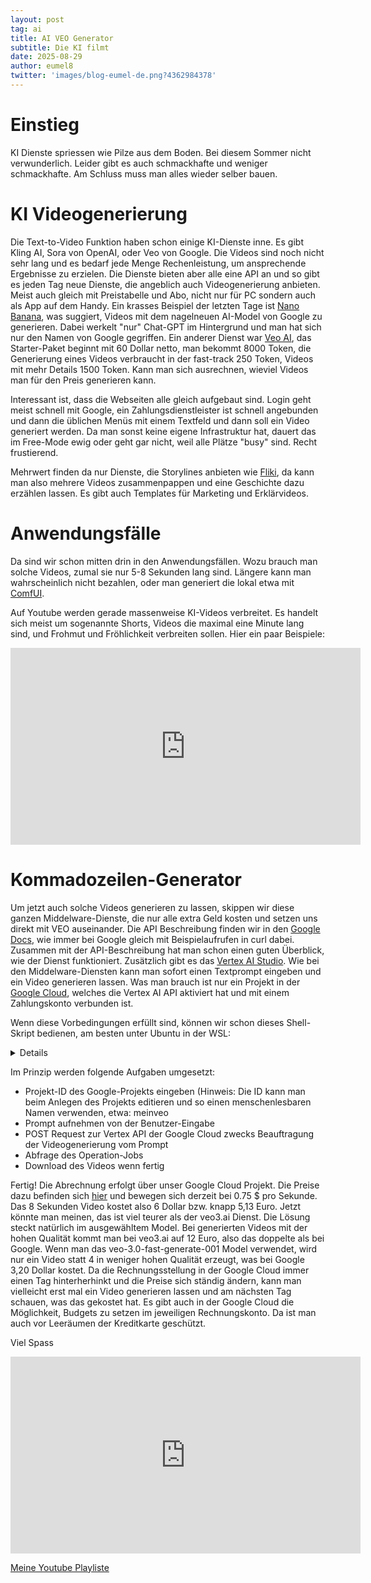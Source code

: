```yaml
---
layout: post
tag: ai
title: AI VEO Generator
subtitle: Die KI filmt
date: 2025-08-29
author: eumel8
twitter: 'images/blog-eumel-de.png?4362984378'
---
```


# Einstieg

KI Dienste spriessen wie Pilze aus dem Boden. Bei diesem Sommer nicht verwunderlich. Leider gibt es auch schmackhafte und weniger schmackhafte. Am Schluss muss man alles wieder selber bauen.
 
# KI Videogenerierung

Die Text-to-Video Funktion haben schon einige KI-Dienste inne. Es gibt Kling AI, Sora von OpenAI, oder Veo von Google. Die Videos sind noch nicht sehr lang und es bedarf jede Menge Rechenleistung, um ansprechende Ergebnisse zu erzielen. Die Dienste bieten aber alle eine API an und so gibt es jeden Tag neue Dienste, die angeblich auch Videogenerierung anbieten. Meist auch gleich mit Preistabelle und Abo, nicht nur für PC sondern auch als App auf dem Handy. Ein krasses Beispiel der letzten Tage ist [Nano Banana](https://nanobanana.ai/), was suggiert, Videos mit dem nagelneuen AI-Model von Google zu generieren. Dabei werkelt "nur" Chat-GPT im Hintergrund und man hat sich nur den Namen von Google gegriffen. Ein anderer Dienst war [Veo AI](https://veo3.ai), das Starter-Paket beginnt mit 60 Dollar netto, man bekommt 8000 Token, die Generierung eines Videos verbraucht in der fast-track 250 Token, Videos mit mehr Details 1500 Token. Kann man sich ausrechnen, wieviel Videos man für den Preis generieren kann.

Interessant ist, dass die Webseiten alle gleich aufgebaut sind. Login geht meist schnell mit Google, ein Zahlungsdienstleister ist schnell angebunden und dann die üblichen Menüs mit einem Textfeld und dann soll ein Video generiert werden. Da man sonst keine eigene Infrastruktur hat, dauert das im Free-Mode ewig oder geht gar nicht, weil alle Plätze "busy" sind. Recht frustierend.

Mehrwert finden da nur Dienste, die Storylines anbieten wie [Fliki](https://app.fliki.ai/), da kann man also mehrere Videos zusammenpappen und eine Geschichte dazu erzählen lassen. Es gibt auch Templates für Marketing und Erklärvideos.

# Anwendungsfälle

Da sind wir schon mitten drin in den Anwendungsfällen. Wozu brauch man solche Videos, zumal sie nur 5-8 Sekunden lang sind. Längere kann man wahrscheinlich nicht bezahlen, oder man generiert die lokal etwa mit [ComfUI](https://www.comfy.org/).

Auf Youtube werden gerade massenweise KI-Videos verbreitet. Es handelt sich meist um sogenannte Shorts, Videos die maximal eine Minute lang sind, und Frohmut und Fröhlichkeit verbreiten sollen. Hier ein paar Beispiele:

<iframe width="560" height="315" src="https://www.youtube.com/embed/77kNk0IGuPg?si=SEH-NtjQ5A2uIdN2" title="YouTube video player" frameborder="0" allow="accelerometer; autoplay; clipboard-write; encrypted-media; gyroscope; picture-in-picture; web-share" referrerpolicy="strict-origin-when-cross-origin" allowfullscreen></iframe>

# Kommadozeilen-Generator

Um jetzt auch solche Videos generieren zu lassen, skippen wir diese ganzen Middelware-Dienste, die nur alle extra Geld kosten und setzen uns direkt mit VEO auseinander. Die API Beschreibung finden wir in den [Google Docs](https://cloud.google.com/vertex-ai/generative-ai/docs/model-reference/veo-video-generation?hl=de), wie immer bei Google gleich mit Beispielaufrufen in curl dabei.  Zusammen mit der API-Beschreibung hat man schon einen guten Überblick, wie der Dienst funktioniert. 
Zusätzlich gibt es das [Vertex AI Studio](https://console.cloud.google.com/vertex-ai/studio/media?hl=de). Wie bei den Middelware-Diensten kann man sofort einen Textprompt eingeben und ein Video generieren lassen. Was man brauch ist nur ein Projekt in der [Google Cloud](https://console.cloud.google.com/), welches die Vertex AI API aktiviert hat und mit einem Zahlungskonto verbunden ist. 

Wenn diese Vorbedingungen erfüllt sind, können wir schon dieses Shell-Skript bedienen, am besten unter Ubuntu in der WSL:


<details>
<script src="https://gist.github.com/eumel8/5478dbac2ad8fc192c707e4325a0b037.js"></script>
</details>

Im Prinzip werden folgende Aufgaben umgesetzt:

* Projekt-ID des Google-Projekts eingeben (Hinweis: Die ID kann man beim Anlegen des Projekts editieren und so einen menschenlesbaren Namen verwenden, etwa: meinveo
* Prompt aufnehmen von der Benutzer-Eingabe
* POST Request zur Vertex API der Google Cloud zwecks Beauftragung der Videogenerierung vom Prompt
* Abfrage des Operation-Jobs
* Download des Videos wenn fertig

Fertig! Die Abrechnung erfolgt über unser Google Cloud Projekt. Die Preise dazu befinden sich [hier](https://cloud.google.com/vertex-ai/generative-ai/pricing?hl=de) und bewegen sich derzeit bei 0.75 $ pro Sekunde. Das 8 Sekunden Video kostet also 6 Dollar bzw. knapp 5,13 Euro. Jetzt könnte man meinen, das ist viel teurer als der veo3.ai Dienst. Die Lösung steckt natürlich im ausgewähltem Model. Bei generierten Videos mit der hohen Qualität kommt man bei veo3.ai auf 12 Euro, also das doppelte als bei Google. Wenn man das veo-3.0-fast-generate-001 Model verwendet, wird nur ein Video statt 4 in weniger hohen Qualität erzeugt,  was bei Google 3,20 Dollar kostet. Da die Rechnungsstellung in der Google Cloud immer einen Tag hinterherhinkt und die Preise sich ständig ändern, kann man vielleicht erst mal ein Video generieren lassen und am nächsten Tag schauen, was das gekostet hat. Es gibt auch in der Google Cloud die Möglichkeit, Budgets zu setzen im jeweiligen Rechnungskonto. Da ist man auch vor Leeräumen der Kreditkarte geschützt.

Viel Spass

<iframe width="560" height="315" src="https://www.youtube.com/embed/e2vqmJX3DcI?si=zFs9ky7wbPSwlvM5" title="YouTube video player" frameborder="0" allow="accelerometer; autoplay; clipboard-write; encrypted-media; gyroscope; picture-in-picture; web-share" referrerpolicy="strict-origin-when-cross-origin" allowfullscreen></iframe>

[Meine Youtube Playliste](https://www.youtube.com/playlist?list=PLBYczRi39Ez6L1HkefT7VYTeQ5Yw77e5f)
